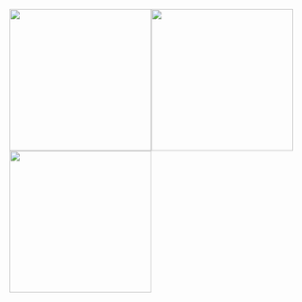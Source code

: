 <img src="https://user-images.githubusercontent.com/32071079/112724955-127d6080-8f59-11eb-8f45-83ef0d5191aa.gif" width="250px"><img src="https://user-images.githubusercontent.com/32071079/112724955-127d6080-8f59-11eb-8f45-83ef0d5191aa.gif" width="250px"><img src="https://user-images.githubusercontent.com/32071079/112724955-127d6080-8f59-11eb-8f45-83ef0d5191aa.gif" width="250px">
